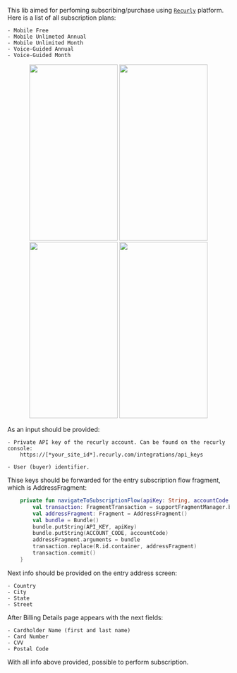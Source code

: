 This lib aimed for perfoming subscribing/purchase using [`Recurly`](https://recurly.com/) platform.
Here is a list of all subscription plans:

	- Mobile Free
	- Mobile Unlimeted Annual
	- Mobile Unlimited Month
	- Voice-Guided Annual
	- Voice-Guided Month

<p align="center">
<img src="https://user-images.githubusercontent.com/4493267/77634630-f3b94800-6f59-11ea-9b5b-f9014690e86d.png" width="200" height="400">
<img src="https://user-images.githubusercontent.com/4493267/77634642-f87dfc00-6f59-11ea-9b62-db79eef936df.png" width="200" height="400">
<img src="https://user-images.githubusercontent.com/4493267/77634653-fae05600-6f59-11ea-893b-18f0314bd1a1.png" width="200" height="400">
<img src="https://user-images.githubusercontent.com/4493267/77634660-fd42b000-6f59-11ea-8616-85621ee7a2de.png" width="200" height="400">
</p>

As an input should be provided: 
	
	- Private API key of the recurly account. Can be found on the recurly console: 
		https://[*your_site_id*].recurly.com/integrations/api_keys
	
	- User (buyer) identifier.

Thise keys should be forwarded for the entry subscription flow fragment, which is AddressFragment:

```kotlin
    private fun navigateToSubscriptionFlow(apiKey: String, accountCode: String) {
        val transaction: FragmentTransaction = supportFragmentManager.beginTransaction()
        val addressFragment: Fragment = AddressFragment()
        val bundle = Bundle()
        bundle.putString(API_KEY, apiKey)
        bundle.putString(ACCOUNT_CODE, accountCode)
        addressFragment.arguments = bundle
        transaction.replace(R.id.container, addressFragment)
        transaction.commit()
    }
```

Next info should be provided on the entry address screen:
	
	- Country
	- City
	- State 
	- Street

After Billing Details page appears with the next fields:

	- Cardholder Name (first and last name)
	- Card Number
	- CVV 
	- Postal Code

With all info above provided, possible to perform subscription. 
